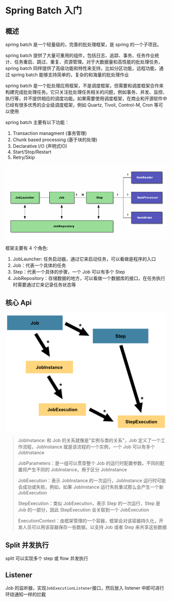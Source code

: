 # Spring Batch 入门

## 概述

spring batch 是一个轻量级的，完善的批处理框架，是 spring 的一个子项目。

spring batch 提供了大量可重用的组件，包括日志、追踪、事务、任务作业统计、任务重启、跳过、重复、资源管理。对于大数据量和高性能的批处理任务，spring batch 同样提供了高级功能和特性来支持，比如分区功能，远程功能，通过 spring batch 能够支持简单的，复杂的和海量的批处理作业

spring batch 是一个批处理应用框架，不是调度框架，但需要和调度框架合作来构建完成批处理任务。它只关注批处理任务相关的问题，例如事务、并发、监控、执行等，并不提供相应的调度功能。如果需要使用调度框架，在商业和开源软件中已经有很多优秀的企业级调度框架，例如 Quartz, Tivoli, Control-M, Cron 等可以使用

spring batch 主要有以下功能：

1. Transaction managment (事务管理)
2. Chunk based processing (基于块的处理)
3. Declarative I/O (声明式IO)
4. Start/Stop/Restart
5. Retry/Skip

<img src="img/1.png" style="zoom:125%;" />

框架主要有 4 个角色:

1. JobLauncher: 任务启动器，通过它来启动任务，可以看做是程序的入口
2. Job：代表一个具体的任务
3. Step：代表一个具体的步骤，一个 Job 可以有多个 Step
4. JobRepository：存储数据的地方，可以看做一个数据库的接口，在任务执行时需要通过它来记录任务状态等

## 核心 Api

<img src="img/2.png" style="zoom:125%;" />

> JobInstance: 和 Job 的关系就像是"实例与类的关系"，Job 定义了一个工作流程，JobInstance 就是该流程的一个实例，一个 Job 可以有多个 JobInstance
>
> 
>
> JobParameters：是一组可以贯穿整个 Job 的运行时配置参数。不同的配置将产生不同的 JobInstance，用于区分 JobInstance
>
> 
>
>
> JobExecution：表示 JobInstance 的一次运行，JobInstance 运行时可能会成功或失败，例如，如果 JobInstance 运行失败重试那么会产生一个新JobExecution
>
> 
>
> StepExecution：类似 JobExecution，表示 Step 的一次运行，Step 是 Job 的一部分，因此 StepExecution 会关联到一个 JobExecution
>
> 
>
> ExecutionContext：由框架管理的一个容器，框架会对该容器持久化，开发人员可以用该容器保存一些数据，以支持 Job 或者 Step 来共享这些数据

## Split 并发执行

split 可以实现多个 step 或 flow 并发执行

## Listener

Job 的监听器，实现`JobExecutionListener`接口，然后放入 listener 中即可进行环绕通知一样的拦截

